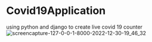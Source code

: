 # Covid19Application
using python and django to create live covid 19 counter
![screencapture-127-0-0-1-8000-2022-12-30-19_46_32](https://user-images.githubusercontent.com/111860713/210080177-d02dc9a4-8a8a-4e80-851f-b58e5101dcce.png)
